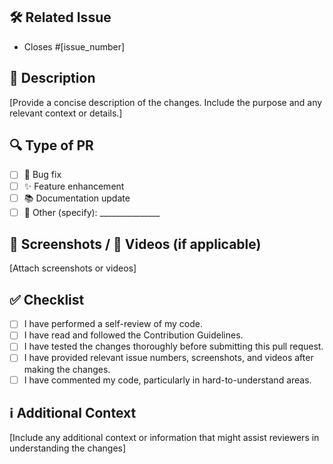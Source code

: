 ## 🛠️ Related Issue
<!-- Cite any related issue(s) this pull request addresses. 
Use keywords like "Closes #123", "Fixes #456", or "Resolves #789" to automatically close the issue when the PR is merged. If none, simply state "None" -->
- Closes #[issue_number]

## 📝 Description
<!-- Please include a brief description of the changes or features added -->
[Provide a concise description of the changes. Include the purpose and any relevant context or details.]

## 🔍 Type of PR

- [ ] 🐛 Bug fix
- [ ] ✨ Feature enhancement
- [ ] 📚 Documentation update
- [ ] 🛑 Other (specify): _______________

## 📸 Screenshots / 🎥 Videos (if applicable)
<!-- Attach any relevant screenshots or videos demonstrating the changes -->
[Attach screenshots or videos]

## ✅ Checklist
<!-- Put an "X" inside [] to check the box -->
- [ ] I have performed a self-review of my code.
- [ ] I have read and followed the Contribution Guidelines.
- [ ] I have tested the changes thoroughly before submitting this pull request.
- [ ] I have provided relevant issue numbers, screenshots, and videos after making the changes.
- [ ] I have commented my code, particularly in hard-to-understand areas.

## ℹ️ Additional Context
<!-- Include any additional information or context that might be helpful for reviewers -->
[Include any additional context or information that might assist reviewers in understanding the changes]
